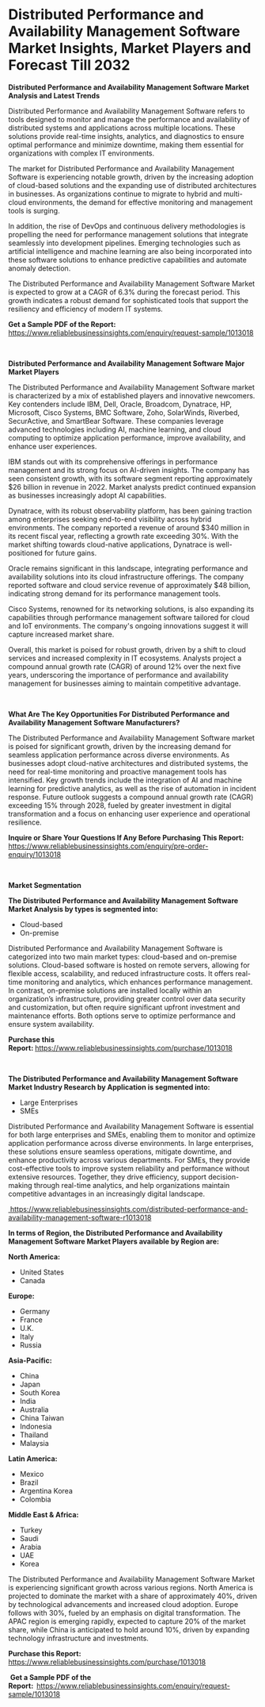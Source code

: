 <p><h1>Distributed Performance and Availability Management Software Market Insights, Market Players and Forecast Till 2032</h1></p><p><strong>Distributed Performance and Availability Management Software Market Analysis and Latest Trends</strong></p>
<p><p>Distributed Performance and Availability Management Software refers to tools designed to monitor and manage the performance and availability of distributed systems and applications across multiple locations. These solutions provide real-time insights, analytics, and diagnostics to ensure optimal performance and minimize downtime, making them essential for organizations with complex IT environments. </p><p>The market for Distributed Performance and Availability Management Software is experiencing notable growth, driven by the increasing adoption of cloud-based solutions and the expanding use of distributed architectures in businesses. As organizations continue to migrate to hybrid and multi-cloud environments, the demand for effective monitoring and management tools is surging. </p><p>In addition, the rise of DevOps and continuous delivery methodologies is propelling the need for performance management solutions that integrate seamlessly into development pipelines. Emerging technologies such as artificial intelligence and machine learning are also being incorporated into these software solutions to enhance predictive capabilities and automate anomaly detection.</p><p>The Distributed Performance and Availability Management Software Market is expected to grow at a CAGR of 6.3% during the forecast period. This growth indicates a robust demand for sophisticated tools that support the resiliency and efficiency of modern IT systems.</p></p>
<p><strong>Get a Sample PDF of the Report:&nbsp;</strong> <a href="https://www.reliablebusinessinsights.com/enquiry/request-sample/1013018?utm_campaign=2440&utm_medium=2&utm_source=Github&utm_content=ia&utm_term=17042025&utm_id=distributed-performance-and-availability-management-software">https://www.reliablebusinessinsights.com/enquiry/request-sample/1013018</a></p>
<p>&nbsp;</p>
<p><strong>Distributed Performance and Availability Management Software Major Market Players</strong></p>
<p><p>The Distributed Performance and Availability Management Software market is characterized by a mix of established players and innovative newcomers. Key contenders include IBM, Dell, Oracle, Broadcom, Dynatrace, HP, Microsoft, Cisco Systems, BMC Software, Zoho, SolarWinds, Riverbed, SecurActive, and SmartBear Software. These companies leverage advanced technologies including AI, machine learning, and cloud computing to optimize application performance, improve availability, and enhance user experiences.</p><p>IBM stands out with its comprehensive offerings in performance management and its strong focus on AI-driven insights. The company has seen consistent growth, with its software segment reporting approximately $26 billion in revenue in 2022. Market analysts predict continued expansion as businesses increasingly adopt AI capabilities.</p><p>Dynatrace, with its robust observability platform, has been gaining traction among enterprises seeking end-to-end visibility across hybrid environments. The company reported a revenue of around $340 million in its recent fiscal year, reflecting a growth rate exceeding 30%. With the market shifting towards cloud-native applications, Dynatrace is well-positioned for future gains.</p><p>Oracle remains significant in this landscape, integrating performance and availability solutions into its cloud infrastructure offerings. The company reported software and cloud service revenue of approximately $48 billion, indicating strong demand for its performance management tools.</p><p>Cisco Systems, renowned for its networking solutions, is also expanding its capabilities through performance management software tailored for cloud and IoT environments. The company's ongoing innovations suggest it will capture increased market share.</p><p>Overall, this market is poised for robust growth, driven by a shift to cloud services and increased complexity in IT ecosystems. Analysts project a compound annual growth rate (CAGR) of around 12% over the next five years, underscoring the importance of performance and availability management for businesses aiming to maintain competitive advantage.</p></p>
<p>&nbsp;</p>
<p><strong>What Are The Key Opportunities For Distributed Performance and Availability Management Software Manufacturers?</strong></p>
<p><p>The Distributed Performance and Availability Management Software market is poised for significant growth, driven by the increasing demand for seamless application performance across diverse environments. As businesses adopt cloud-native architectures and distributed systems, the need for real-time monitoring and proactive management tools has intensified. Key growth trends include the integration of AI and machine learning for predictive analytics, as well as the rise of automation in incident response. Future outlook suggests a compound annual growth rate (CAGR) exceeding 15% through 2028, fueled by greater investment in digital transformation and a focus on enhancing user experience and operational resilience.</p></p>
<p><strong>Inquire or Share Your Questions If Any Before Purchasing This Report:</strong> <a href="https://www.reliablebusinessinsights.com/enquiry/pre-order-enquiry/1013018?utm_campaign=2440&utm_medium=2&utm_source=Github&utm_content=ia&utm_term=17042025&utm_id=distributed-performance-and-availability-management-software">https://www.reliablebusinessinsights.com/enquiry/pre-order-enquiry/1013018</a></p>
<p>&nbsp;</p>
<p><strong>Market Segmentation</strong></p>
<p><strong>The Distributed Performance and Availability Management Software Market Analysis by types is segmented into:</strong></p>
<p><ul><li>Cloud-based</li><li>On-premise</li></ul></p>
<p><p>Distributed Performance and Availability Management Software is categorized into two main market types: cloud-based and on-premise solutions. Cloud-based software is hosted on remote servers, allowing for flexible access, scalability, and reduced infrastructure costs. It offers real-time monitoring and analytics, which enhances performance management. In contrast, on-premise solutions are installed locally within an organization’s infrastructure, providing greater control over data security and customization, but often require significant upfront investment and maintenance efforts. Both options serve to optimize performance and ensure system availability.</p></p>
<p><strong>Purchase this Report:&nbsp;</strong><a href="https://www.reliablebusinessinsights.com/purchase/1013018?utm_campaign=2440&utm_medium=2&utm_source=Github&utm_content=ia&utm_term=17042025&utm_id=distributed-performance-and-availability-management-software">https://www.reliablebusinessinsights.com/purchase/1013018</a></p>
<p>&nbsp;</p>
<p><strong>The Distributed Performance and Availability Management Software Market Industry Research by Application is segmented into:</strong></p>
<p><ul><li>Large Enterprises</li><li>SMEs</li></ul></p>
<p><p>Distributed Performance and Availability Management Software is essential for both large enterprises and SMEs, enabling them to monitor and optimize application performance across diverse environments. In large enterprises, these solutions ensure seamless operations, mitigate downtime, and enhance productivity across various departments. For SMEs, they provide cost-effective tools to improve system reliability and performance without extensive resources. Together, they drive efficiency, support decision-making through real-time analytics, and help organizations maintain competitive advantages in an increasingly digital landscape.</p></p>
<p><a href="https://www.reliablebusinessinsights.com/distributed-performance-and-availability-management-software-r1013018?utm_campaign=2440&utm_medium=2&utm_source=Github&utm_content=ia&utm_term=17042025&utm_id=distributed-performance-and-availability-management-software">&nbsp;https://www.reliablebusinessinsights.com/distributed-performance-and-availability-management-software-r1013018</a></p>
<p><strong>In terms of Region, the Distributed Performance and Availability Management Software Market Players available by Region are:</strong></p>
<p>
    <p> <strong> North America: </strong>
        <ul>
            <li>United States</li>
            <li>Canada</li>
        </ul>
        </p> 
    <p> <strong> Europe: </strong>
        <ul>
            <li>Germany</li>
            <li>France</li>
            <li>U.K.</li>
            <li>Italy</li>
            <li>Russia</li>
        </ul>
        </p> 
    <p> <strong> Asia-Pacific: </strong>
        <ul>
            <li>China</li>
            <li>Japan</li>
            <li>South Korea</li>
            <li>India</li>
            <li>Australia</li>
            <li>China Taiwan</li>
            <li>Indonesia</li>
            <li>Thailand</li>
            <li>Malaysia</li>
        </ul>
        </p> 
    <p> <strong> Latin America: </strong>
        <ul>
            <li>Mexico</li>
            <li>Brazil</li>
            <li>Argentina Korea</li>
            <li>Colombia</li>
        </ul>
        </p> 
    <p> <strong> Middle East & Africa: </strong>
        <ul>
            <li>Turkey</li>
            <li>Saudi</li>
            <li>Arabia</li>
            <li>UAE</li>
            <li>Korea</li>
        </ul>
    </p>
    </p>
<p><p>The Distributed Performance and Availability Management Software Market is experiencing significant growth across various regions. North America is projected to dominate the market with a share of approximately 40%, driven by technological advancements and increased cloud adoption. Europe follows with 30%, fueled by an emphasis on digital transformation. The APAC region is emerging rapidly, expected to capture 20% of the market share, while China is anticipated to hold around 10%, driven by expanding technology infrastructure and investments.</p></p>
<p><strong>Purchase this Report: </strong><a href="https://www.reliablebusinessinsights.com/purchase/1013018?utm_campaign=2440&utm_medium=2&utm_source=Github&utm_content=ia&utm_term=17042025&utm_id=distributed-performance-and-availability-management-software">https://www.reliablebusinessinsights.com/purchase/1013018</a></p>
<p>&nbsp;<strong>Get a Sample PDF of the Report:&nbsp;&nbsp;</strong><a href="https://www.reliablebusinessinsights.com/enquiry/request-sample/1013018?utm_campaign=2440&utm_medium=2&utm_source=Github&utm_content=ia&utm_term=17042025&utm_id=distributed-performance-and-availability-management-software">https://www.reliablebusinessinsights.com/enquiry/request-sample/1013018</a></p>
<p><strong></strong></p>
<p><p></p><p></p><p></p></p>